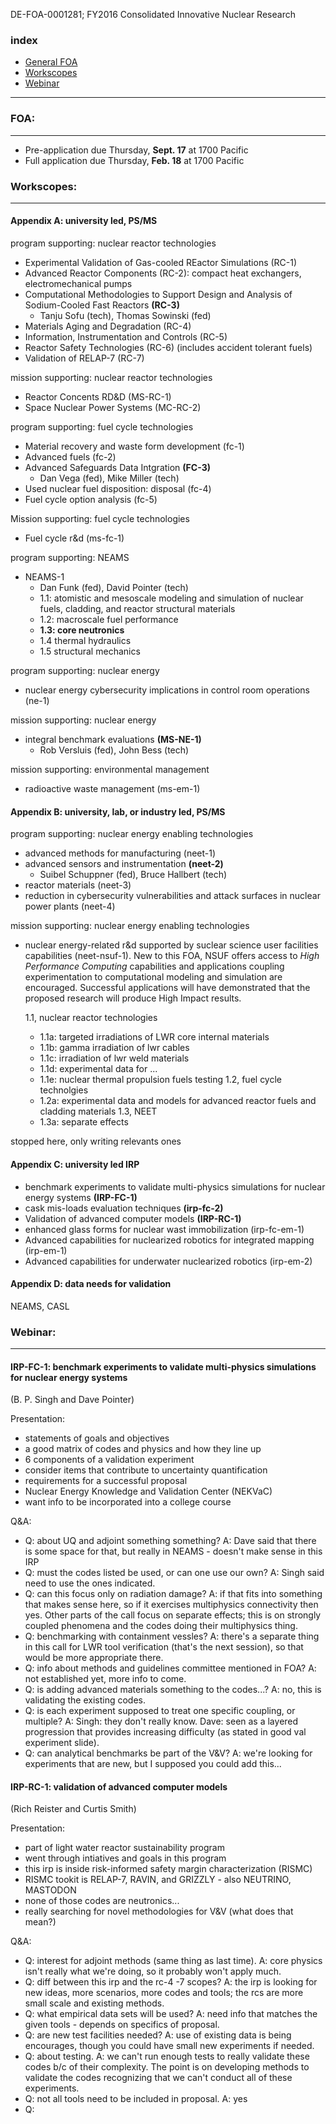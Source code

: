 DE-FOA-0001281; FY2016 Consolidated Innovative Nuclear Research


### index
* [General FOA](#foa)
* [Workscopes](#workscopes)
* [Webinar](#webinar)

***


### <a name="foa">FOA:
-----
- Pre-application due Thursday, **Sept. 17** at 1700 Pacific
- Full application due Thursday, **Feb. 18** at 1700 Pacific


### <a name="workscopes">Workscopes:
-----

#### Appendix A: university led, PS/MS
program supporting: nuclear reactor technologies
- Experimental Validation of Gas-cooled REactor Simulations (RC-1)
- Advanced Reactor Components (RC-2): compact heat exchangers, electromechanical pumps
- Computational Methodologies to Support Design and Analysis of Sodium-Cooled Fast Reactors **(RC-3)**
  - Tanju Sofu (tech), Thomas Sowinski (fed)
- Materials Aging and Degradation (RC-4)
- Information, Instrumentation and Controls (RC-5)
- Reactor Safety Technologies (RC-6) (includes accident tolerant fuels)
- Validation of RELAP-7 (RC-7)

mission supporting: nuclear reactor technologies
- Reactor Concents RD&D (MS-RC-1)
- Space Nuclear Power Systems (MC-RC-2)

program supporting: fuel cycle technologies
- Material recovery and waste form development (fc-1)
- Advanced fuels (fc-2)
- Advanced Safeguards Data Intgration **(FC-3)**
  - Dan Vega (fed), Mike Miller (tech)
- Used nuclear fuel disposition: disposal (fc-4)
- Fuel cycle option analysis (fc-5)

Mission supporting: fuel cycle technologies
- Fuel cycle r&d (ms-fc-1)

program supporting: NEAMS
- NEAMS-1
  - Dan Funk (fed), David Pointer (tech)
  - 1.1: atomistic and mesoscale modeling and simulation of nuclear fuels, cladding, and reactor structural materials
  - 1.2: macroscale fuel performance
  - **1.3: core neutronics**
  - 1.4 thermal hydraulics
  - 1.5 structural mechanics

program supporting: nuclear energy
- nuclear energy cybersecurity implications in control room operations (ne-1)

mission supporting: nuclear energy
- integral benchmark evaluations **(MS-NE-1)**
  - Rob Versluis (fed), John Bess (tech)

mission supporting: environmental management
- radioactive waste management (ms-em-1)

#### Appendix B: university, lab, or industry led, PS/MS
program supporting: nuclear energy enabling technologies
- advanced methods for manufacturing (neet-1)
- advanced sensors and instrumentation **(neet-2)**
  - Suibel Schuppner (fed), Bruce Hallbert (tech)
- reactor materials (neet-3)
- reduction in cybersecurity vulnerabilities and attack surfaces in nuclear power plants (neet-4)

mission supporting: nuclear energy enabling technologies
- nuclear energy-related r&d supported by suclear science user facilities capabilities (neet-nsuf-1). 
New to this FOA, NSUF offers access to _High Performance Computing_ capabilities and applications coupling experimentation to computational modeling and simulation are encouraged.
Successful applications will have demonstrated that the proposed research will produce High Impact results.

  1.1, nuclear reactor technologies 
  - 1.1a: targeted irradiations of LWR core internal materials
  - 1.1b: gamma irradiation of lwr cables
  - 1.1c: irradiation of lwr weld materials
  - 1.1d: experimental data for ...
  - 1.1e: nuclear thermal propulsion fuels testing
  1.2, fuel cycle technolgies
  - 1.2a: experimental data and models for advanced reactor fuels and cladding materials
  1.3, NEET
  - 1.3a: separate effects 

stopped here, only writing relevants ones

#### Appendix C: university led IRP
- benchmark experiments to validate multi-physics simulations for nuclear energy systems **(IRP-FC-1)**
- cask mis-loads evaluation techniques **(irp-fc-2)**
- Validation of advanced computer models **(IRP-RC-1)**
- enhanced glass forms for nuclear wast immobilization (irp-fc-em-1)
- Advanced capabilities for nuclearized robotics for integrated mapping (irp-em-1)
- Advanced capabilities for underwater nuclearized robotics (irp-em-2)

#### Appendix D: data needs for validation
 NEAMS, CASL



### <a name="webinar">Webinar:
--------
#### IRP-FC-1: benchmark experiments to validate multi-physics simulations for nuclear energy systems
(B. P. Singh and Dave Pointer)

Presentation:
- statements of goals and objectives
- a good matrix of codes and physics and how they line up
- 6 components of a validation experiment
- consider items that contribute to uncertainty quantification
- requirements for a successful proposal
- Nuclear Energy Knowledge and Validation Center (NEKVaC)
- want info to be incorporated into a college course

Q&A:
- Q: about UQ and adjoint something something? A: Dave said that there is some space for that, but really in NEAMS - doesn't make sense in this IRP
- Q: must the codes listed be used, or can one use our own? A: Singh said need to use the ones indicated.
- Q: can this focus only on radiation damage? A: if that fits into something that makes sense here, so if it exercises multiphysics connectivity then yes. Other parts of the call focus on separate effects; this is on strongly coupled phenomena and the codes doing their multiphysics thing.
- Q: benchmarking with containment vessles? A: there's a separate thing in this call for LWR tool verification (that's the next session), so that would be more appropriate there.
- Q: info about methods and guidelines committee mentioned in FOA? A: not established yet, more info to come. 
- Q: is adding advanced materials something to the codes...? A: no, this is validating the existing codes.
- Q: is each experiment supposed to treat one specific coupling, or multiple? A: Singh: they don't really know. Dave: seen as a layered progression that provides increasing difficulty (as stated in good val experiment slide).
- Q: can analytical benchmarks be part of the V&V? A: we're looking for experiments that are new, but I supposed you could add this...

#### IRP-RC-1: validation of advanced computer models
(Rich Reister and Curtis Smith)

Presentation:
- part of light water reactor sustainability program
- went through intiatives and goals in this program
- this irp is inside risk-informed safety margin characterization (RISMC)
- RISMC tookit is RELAP-7, RAVIN, and GRIZZLY - also NEUTRINO, MASTODON
- none of those codes are neutronics...
- really searching for novel methodologies for V&V (what does that mean?)

Q&A:
- Q: interest for adjoint methods (same thing as last time). A: core physics isn't really what we're doing, so it probably won't apply much.
- Q: diff between this irp and the rc-4 -7 scopes? A: the irp is looking for new ideas, more scenarios, more codes and tools; the rcs are more small scale and existing methods.
- Q: what empirical data sets will be used? A: need info that matches the given tools - depends on specifics of proposal.
- Q: are new test facilities needed? A: use of existing data is being encourages, though you could have small new experiments if needed.
- Q: about testing. A: we can't run enough tests to really validate these codes b/c of their complexity. The point is on developing methods to validate the codes recognizing that we can't conduct all of these experiments.
- Q: not all tools need to be included in proposal. A: yes
- Q: 



